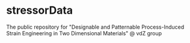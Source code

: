 # stressorData
The public repository for "Designable and Patternable Process-Induced Strain Engineering in Two Dimensional Materials" @ vdZ group
